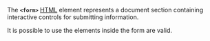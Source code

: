 The **`<form>`** [HTML](https://developer.mozilla.org/en-US/docs/Web/HTML) element represents a document section containing interactive controls for submitting information.

It is possible to use the elements inside the form are valid.
